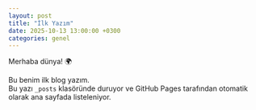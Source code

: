 ```yaml
---
layout: post
title: "İlk Yazım"
date: 2025-10-13 13:00:00 +0300
categories: genel
---
```


Merhaba dünya! 🌍  

Bu benim ilk blog yazım.  
Bu yazı `_posts` klasöründe duruyor ve GitHub Pages tarafından otomatik olarak ana sayfada listeleniyor.

